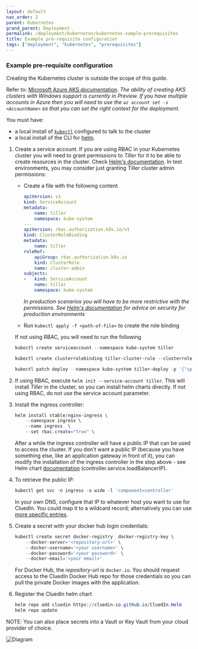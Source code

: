 ```yaml
---
layout: default
nav_order: 2
parent: Kubernetes
grand_parent: Deployment
permalink: /deployment/kubernetes/kubernetes-sample-prerequisites
title: Example pre-requisite configuration
tags: ["deployment", "kubernetes", "prerequisites"]
---
```

### Example pre-requisite configuration

Creating the Kubernetes cluster is outside the scope of this guide. 

Refer to: [Microsoft Azure AKS documentation](https://docs.microsoft.com/en-us/azure/aks/windows-container-cli).
*The ability of creating AKS clusters with Windows support is currently in Preview. If you have multiple accounts in Azure then you will need to use the `az account set -s <AccountName>` so that you can set the right context for the deployment.*

You must have:
- a local install of [`kubectl`](https://kubernetes.io/docs/tasks/tools/install-kubectl/#install-kubectl) configured to talk to the cluster
- a local install of the CLI for [helm](https://helm.sh/).

1. Create a service account. If you are using RBAC in your Kubernetes cluster you will need to grant permissions to *Tiller* for it to be able to create resources in the cluster. Check [Helm's documentation](https://helm.sh/docs/using_helm/#rbac). In test environments, you may consider just granting Tiller cluster admin permissions:

    - Create a file with the following content

        ```yaml
        apiVersion: v1
        kind: ServiceAccount
        metadata:
            name: tiller
            namespace: kube-system
        ---
        apiVersion: rbac.authorization.k8s.io/v1
        kind: ClusterRoleBinding
        metadata:
            name: tiller
        roleRef:
            apiGroup: rbac.authorization.k8s.io
            kind: ClusterRole
            name: cluster-admin
        subjects:
        -   kind: ServiceAccount
            name: tiller
            namespace: kube-system
        ```
        _In production scenarios you will have to be more restrictive with the permissions. See [Helm's documentation](https://helm.sh/docs/using_helm/#securing-your-helm-installation) for advice on security for production environments_
    
    - Run `kubectl apply -f <path-of-file>` to create the role binding
    
    
    If not using RBAC, you will need to run the following
    
    ```powershell
    kubectl create serviceaccount --namespace kube-system tiller
    
    kubectl create clusterrolebinding tiller-cluster-rule --clusterrole=cluster-admin --serviceaccount=kube-system:tiller
    
    kubectl patch deploy --namespace kube-system tiller-deploy -p '{"spec":{"template":{"spec":{"serviceAccount":"tiller"}}}}
    ```


1. If using RBAC, execute `helm init --service-account tiller`. This will install *Tiller* in the cluster, so you can install helm charts directly. If not using RBAC, do not use the service account parameter.

1. Install the ingress controller:
    ```powershell
    helm install stable/nginx-ingress \
        --namespace ingress \
        --name ingress  \
        --set rbac.create="true" \
    ```

    After a while the ingress controller will have a public IP that can be used to access the cluster. If you don't want a public IP (because you have something else, like an application gateway in front of it), you can modify the installation of the ingress controller in the step above - see Helm chart [documentation](https://docs.nginx.com/nginx-ingress-controller/installation/installation-with-helm/) (controller.service.loadBalancerIP).

1. To retrieve the public IP:

    ```powershell
    kubectl get svc -n ingress -o wide -l 'component=controller'
    ```
    In your own DNS, configure that IP to whatever host you want to use for CluedIn. You could map it to a wildcard record; alternatively you can use [more specific entries](./ssl).

1. Create a secret with your docker hub login credentials:

    ```powershell
    kubectl create secret docker-registry  docker-registry-key \
        --docker-server='<repository-url>' \
        --docker-username='<your username>' \
        --docker-password='<your password>' \
        --docker-email='<your email>'
    ```
    For Docker Hub, the *repository-url* is ```docker.io```.
    You should request access to the CluedIn Docker Hub repo for those credentials so you can pull the private Docker images with the application.

1. Register the CluedIn helm chart

    ```powershell
    helm repo add cluedin https://cluedin-io.github.io/CluedIn.Helm
    helm repo update
    ```

NOTE: You can also place secrets into a Vault or Key Vault from your cloud provider of choice.

![Diagram](../../assets/images/deployment/azure-aks.png)
